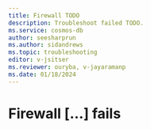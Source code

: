 ```yaml
---
title: Firewall TODO
description: Troubleshoot failed TODO.
ms.service: cosmos-db
author: seesharprun
ms.author: sidandrews
ms.topic: troubleshooting
editor: v-jsitser
ms.reviewer: ouryba, v-jayaramanp
ms.date: 01/18/2024
---
```


# Firewall \[...\] fails

